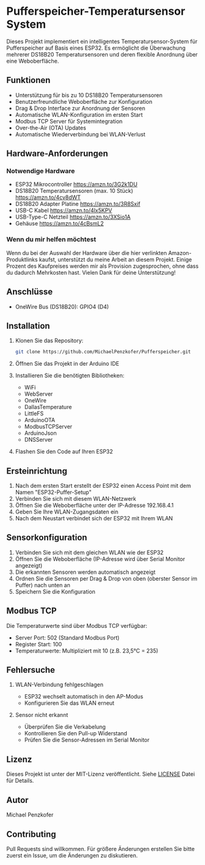 # Pufferspeicher-Temperatursensor System

Dieses Projekt implementiert ein intelligentes Temperatursensor-System für Pufferspeicher auf Basis eines ESP32. Es ermöglicht die Überwachung mehrerer DS18B20 Temperatursensoren und deren flexible Anordnung über eine Weboberfläche.

## Funktionen

- Unterstützung für bis zu 10 DS18B20 Temperatursensoren
- Benutzerfreundliche Weboberfläche zur Konfiguration
- Drag & Drop Interface zur Anordnung der Sensoren
- Automatische WLAN-Konfiguration im ersten Start
- Modbus TCP Server für Systemintegration
- Over-the-Air (OTA) Updates
- Automatische Wiederverbindung bei WLAN-Verlust

## Hardware-Anforderungen

### Notwendige Hardware

- ESP32 Mikrocontroller https://amzn.to/3G2k1DU
- DS18B20 Temperatursensoren (max. 10 Stück) https://amzn.to/4cv8dWT
- DS18B20 Adapter Platine https://amzn.to/3R8Sxif
- USB-C Kabel https://amzn.to/4lx5KPV
- USB-Type-C Netzteil https://amzn.to/3XSio1A
- Gehäuse https://amzn.to/4cBsmL2

### Wenn du mir helfen möchtest

Wenn du bei der Auswahl der Hardware über die hier verlinkten Amazon-Produktlinks kaufst, unterstützt du meine Arbeit an diesem Projekt. Einige Prozent des Kaufpreises werden mir als Provision zugesprochen, ohne dass du dadurch Mehrkosten hast. Vielen Dank für deine Unterstützung!

## Anschlüsse

- OneWire Bus (DS18B20): GPIO4 (D4)

## Installation

1. Klonen Sie das Repository:
   ```bash
   git clone https://github.com/MichaelPenzkofer/Pufferspeicher.git
   ```

2. Öffnen Sie das Projekt in der Arduino IDE

3. Installieren Sie die benötigten Bibliotheken:
   - WiFi
   - WebServer
   - OneWire
   - DallasTemperature
   - LittleFS
   - ArduinoOTA
   - ModbusTCPServer
   - ArduinoJson
   - DNSServer

4. Flashen Sie den Code auf Ihren ESP32

## Ersteinrichtung

1. Nach dem ersten Start erstellt der ESP32 einen Access Point mit dem Namen "ESP32-Puffer-Setup"
2. Verbinden Sie sich mit diesem WLAN-Netzwerk
3. Öffnen Sie die Weboberfläche unter der IP-Adresse 192.168.4.1
4. Geben Sie Ihre WLAN-Zugangsdaten ein
5. Nach dem Neustart verbindet sich der ESP32 mit Ihrem WLAN

## Sensorkonfiguration

1. Verbinden Sie sich mit dem gleichen WLAN wie der ESP32
2. Öffnen Sie die Weboberfläche (IP-Adresse wird über Serial Monitor angezeigt)
3. Die erkannten Sensoren werden automatisch angezeigt
4. Ordnen Sie die Sensoren per Drag & Drop von oben (oberster Sensor im Puffer) nach unten an
5. Speichern Sie die Konfiguration

## Modbus TCP

Die Temperaturwerte sind über Modbus TCP verfügbar:
- Server Port: 502 (Standard Modbus Port)
- Register Start: 100
- Temperaturwerte: Multipliziert mit 10 (z.B. 23,5°C = 235)

## Fehlersuche

1. WLAN-Verbindung fehlgeschlagen
   - ESP32 wechselt automatisch in den AP-Modus
   - Konfigurieren Sie das WLAN erneut

2. Sensor nicht erkannt
   - Überprüfen Sie die Verkabelung
   - Kontrollieren Sie den Pull-up Widerstand
   - Prüfen Sie die Sensor-Adressen im Serial Monitor

## Lizenz

Dieses Projekt ist unter der MIT-Lizenz veröffentlicht. Siehe [LICENSE](LICENSE) Datei für Details.

## Autor

Michael Penzkofer

## Contributing

Pull Requests sind willkommen. Für größere Änderungen erstellen Sie bitte zuerst ein Issue, um die Änderungen zu diskutieren.